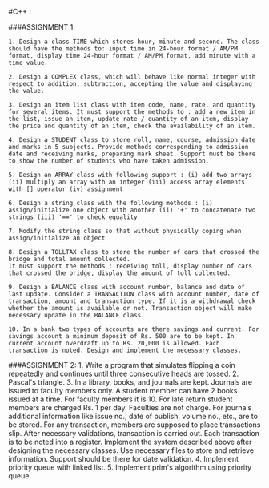 #C++ : 

###ASSIGNMENT 1:

    1. Design a class TIME which stores hour, minute and second. The class should have the methods to: input time in 24-hour format / AM/PM format, display time 24-hour format / AM/PM format, add minute with a time value.

    2. Design a COMPLEX class, which will behave like normal integer with respect to addition, subtraction, accepting the value and displaying the value.

    3. Design an item list class with item code, name, rate, and quantity for several items. It must support the methods to : add a new item in the list, issue an item, update rate / quantity of an item, display the price and quantity of an item, check the availability of an item.

    4. Design a STUDENT class to store roll, name, course, admission date and marks in 5 subjects. Provide methods corresponding to admission date and receiving marks, preparing mark sheet. Support must be there to show the number of students who have taken admission.
  
    5. Design an ARRAY class with following support : (i) add two arrays (ii) multiply an array with an integer (iii) access array elements with [] operator (iv) assignment 
    
    6. Design a string class with the following methods : (i) assign/initialize one object with another (ii) '+' to concatenate two strings (iii) '==' to check equality
    
    7. Modify the string class so that without physically coping when assign/initialize an object
  
    8. Design a TOLLTAX class to store the number of cars that crossed the bridge and total amount collected.
    It must support the methods : receiving toll, display number of cars that crossed the bridge, display the amount of toll collected.

    9. Design a BALANCE class with account number, balance and date of last update. Consider a TRANSACTION class with account number, date of transaction, amount and transaction type. If it is a withdrawal check whether the amount is available or not. Transaction object will make necessary update in the BALANCE class.
    
    10. In a bank two types of accounts are there savings and current. For savings account a minimum deposit of Rs. 500 are to be kept. In current account overdraft up to Rs. 20,000 is allowed. Each transaction is noted. Design and implement the necessary classes.
    
###ASSIGNMENT 2:
	1. Write a program that simulates flipping a coin repeatedly and continues until three consecutive heads are tossed.
	2. Pascal's triangle.
	3. In a library, books, and journals are kept. Journals are issued to faculty members only. A student member can have 2 books issued at a time. For faculty members it is 10. For late return student members are charged Rs. 1 per day. Faculties are not charge. For journals additional information like issue no., date of publish, volume no., etc., are to be stored. For any transaction, members are supposed to place transactions slip. After necessary validations, transaction is carried out. Each transaction is to be noted into a register. Implement the system described above after designing the necessary classes. Use necessary files to store and retrieve information. Support should be there for date validation.
	4. Implement priority queue with linked list.
	5. Implement prim's algorithm using priority queue.
